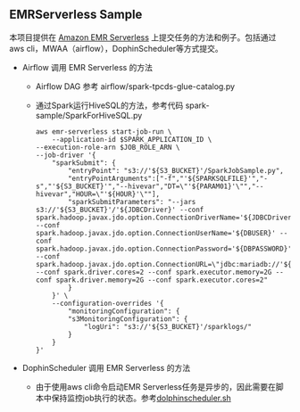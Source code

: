 
## EMRServerless Sample

本项目提供在 [Amazon EMR Serverless](https://docs.aws.amazon.com/emr/latest/EMR-Serverless-UserGuide/emr-serverless.html) 上提交任务的方法和例子。包括通过aws cli，MWAA（airflow），DophinScheduler等方式提交。

* Airflow 调用 EMR Serverless 的方法

    * Airflow DAG 参考 airflow/spark-tpcds-glue-catalog.py

  
    * 通过Spark运行HiveSQL的方法，参考代码 spark-sample/SparkForHiveSQL.py
        ```shell
        aws emr-serverless start-job-run \
            --application-id $SPARK_APPLICATION_ID \
        --execution-role-arn $JOB_ROLE_ARN \
        --job-driver '{
            "sparkSubmit": {
                "entryPoint": "s3://'${S3_BUCKET}'/SparkJobSample.py",
                "entryPointArguments":["-f","'${SPARKSQLFILE}'","-s","'${S3_BUCKET}'","--hivevar","DT=\"'${PARAM01}'\"","--hivevar","HOUR=\"'${HOUR}'\""],
                "sparkSubmitParameters": "--jars s3://'${S3_BUCKET}'/'${JDBCDriver}' --conf spark.hadoop.javax.jdo.option.ConnectionDriverName='${JDBCDriverClass}' --conf spark.hadoop.javax.jdo.option.ConnectionUserName='${DBUSER}' --conf spark.hadoop.javax.jdo.option.ConnectionPassword='${DBPASSWORD}' --conf spark.hadoop.javax.jdo.option.ConnectionURL=\"jdbc:mariadb://'${MariaDBHost}':3306/hivemetastore\"  --conf spark.driver.cores=2 --conf spark.executor.memory=2G --conf spark.driver.memory=2G --conf spark.executor.cores=2"
                }
            }' \
            --configuration-overrides '{
                "monitoringConfiguration": {
                "s3MonitoringConfiguration": {
                    "logUri": "s3://'${S3_BUCKET}'/sparklogs/"
                }
            }
        }'
        ```

* DophinScheduler 调用 EMR Serverless 的方法
   * 由于使用aws cli命令启动EMR Serverless任务是异步的，因此需要在脚本中保持监控job执行的状态。参考[dolphinscheduler.sh](./dolphinscheduler-sample/dolphinscheduler.sh)